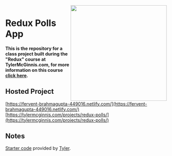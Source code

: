 <img src="https://tylermcginnis.com/tylermcginnis_glasses-300.png" width="300" align="right">

# Redux Polls App

#### This is the repository for a class project built during the "Redux" course at TylerMcGinnis.com, for more information on this course [click here](https://tylermcginnis.com/courses/redux/).

## Hosted Project

[https://fervent-brahmagupta-449016.netlify.com/](https://fervent-brahmagupta-449016.netlify.com/)
[https://tylermcginnis.com/projects/redux-polls/](https://tylermcginnis.com/projects/redux-polls/)

## Notes

[Starter code](https://github.com/tylermcginnis/redux-polls) provided by [Tyler](https://twitter.com/tylermcginnis).
